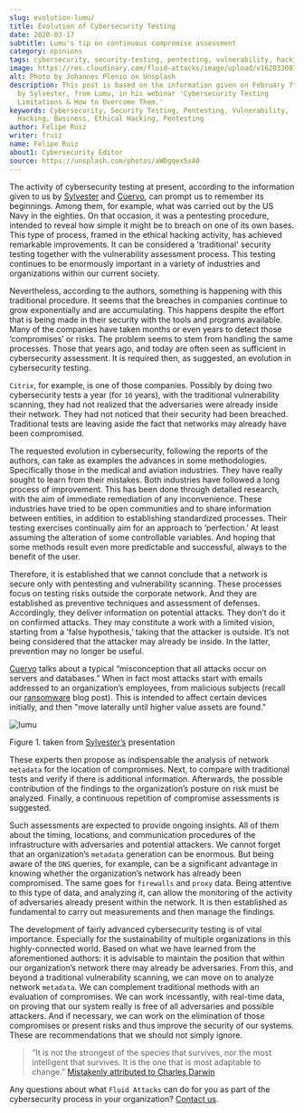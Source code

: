```yaml
---
slug: evolution-lumu/
title: Evolution of Cybersecurity Testing
date: 2020-03-17
subtitle: Lumu's tip on continuous compromise assessment
category: opinions
tags: cybersecurity, security-testing, pentesting, vulnerability, hacking, business
image: https://res.cloudinary.com/fluid-attacks/image/upload/v1620330870/blog/evolution-lumu/cover_s2kww9.webp
alt: Photo by Johannes Plenio on Unsplash
description: This post is based on the information given on February 7th
  by Sylvester, from Lumu, in his webinar 'Cybersecurity Testing
  Limitations & How to Overcome Them.'
keywords: Cybersecurity, Security Testing, Pentesting, Vulnerability,
  Hacking, Business, Ethical Hacking, Pentesting
author: Felipe Ruiz
writer: fruiz
name: Felipe Ruiz
about1: Cybersecurity Editor
source: https://unsplash.com/photos/aWDgqexSxA0
---
```


The activity of cybersecurity testing at present, according to the
information given to us by
[Sylvester](https://www.youtube.com/watch?time_continue=1&v=rc8-0LV4tlU&feature=emb_logo)
and
[Cuervo](https://lumu.io/wp-content/uploads/2019/10/en_wp_itstesting.pdf),
can prompt us to remember its beginnings. Among them, for example, what
was carried out by the US Navy in the eighties. On that occasion, it was
a pentesting procedure, intended to reveal how simple it might be to
breach on one of its own bases. This type of process, framed in the
ethical hacking activity, has achieved remarkable improvements. It can
be considered a 'traditional' security testing together with the
vulnerability assessment process. This testing continues to be
enormously important in a variety of industries and organizations within
our current society.

Nevertheless, according to the authors, something is happening with this
traditional procedure. It seems that the breaches in companies continue
to grow exponentially and are accumulating. This happens despite the
effort that is being made in their security with the tools and programs
available. Many of the companies have taken months or even years to
detect those ‘compromises’ or risks. The problem seems to stem from
handling the same processes. Those that years ago, and today are often
seen as sufficient in cybersecurity assessment. It is required then, as
suggested, an evolution in cybersecurity testing.

`Citrix`, for example, is one of those companies. Possibly by doing two
cybersecurity tests a year (for `10` years), with the traditional
vulnerability scanning, they had not realized that the adversaries were
already inside their network. They had not noticed that their security
had been breached. Traditional tests are leaving aside the fact that
networks may already have been compromised.

The requested evolution in cybersecurity, following the reports of the
authors, can take as examples the advances in some methodologies.
Specifically those in the medical and aviation industries. They have
really sought to learn from their mistakes. Both industries have
followed a long process of improvement. This has been done through
detailed research, with the aim of immediate remediation of any
inconvenience. These industries have tried to be open communities and to
share information between entities, in addition to establishing
standardized processes. Their testing exercises continually aim for an
approach to ‘perfection.’ At least assuming the alteration of some
controllable variables. And hoping that some methods result even more
predictable and successful, always to the benefit of the user.

Therefore, it is established that we cannot conclude that a network is
secure only with pentesting and vulnerability scanning. These processes
focus on testing risks outside the corporate network. And they are
established as preventive techniques and assessment of defenses.
Accordingly, they deliver information on potential attacks. They don’t
do it on confirmed attacks. They may constitute a work with a limited
vision, starting from a ‘false hypothesis,’ taking that the attacker is
outside. It’s not being considered that the attacker may already be
inside. In the latter, prevention may no longer be useful.

[Cuervo](https://lumu.io/wp-content/uploads/2019/10/en_wp_itstesting.pdf)
talks about a typical “misconception that all attacks occur on servers
and databases.” When in fact most attacks start with emails addressed to
an organization’s employees, from malicious subjects (recall our
[ransomware](../ransomware/) blog post). This is intended to affect
certain devices initially, and then "move laterally until higher value
assets are found."

<div class="imgblock">

![lumu](https://res.cloudinary.com/fluid-attacks/image/upload/v1620330869/blog/evolution-lumu/lumu_hxgnu1.webp)

<div class="title">

Figure 1. taken from [Sylvester’s](https://www.youtube.com/watch?time_continue=1&v=rc8-0LV4tlU&feature=emb_logo)
presentation

</div>

</div>

These experts then propose as indispensable the analysis of network
`metadata` for the location of compromises. Next, to compare with
traditional tests and verify if there is additional information.
Afterwards, the possible contribution of the findings to the
organization’s posture on risk must be analyzed. Finally, a continuous
repetition of compromise assessments is suggested.

Such assessments are expected to provide ongoing insights. All of them
about the timing, locations, and communication procedures of the
infrastructure with adversaries and potential attackers. We cannot
forget that an organization’s `metadata` generation can be enormous. But
being aware of the `DNS` queries, for example, can be a significant
advantage in knowing whether the organization’s network has already been
compromised. The same goes for `firewalls` and `proxy` data. Being
attentive to this type of data, and analyzing it, can allow the
monitoring of the activity of adversaries already present within the
network. It is then established as fundamental to carry out measurements
and then manage the findings.

The development of fairly advanced cybersecurity testing is of vital
importance. Especially for the sustainability of multiple organizations
in this highly-connected world. Based on what we have learned from the
aforementioned authors: it is advisable to maintain the position that
within our organization’s network there may already be adversaries. From
this, and beyond a traditional vulnerability scanning, we can move on to
analyze network `metadata`. We can complement traditional methods with
an evaluation of compromises. We can work incessantly, with real-time
data, on proving that our system really is free of all adversaries and
possible attackers. And if necessary, we can work on the elimination of
those compromises or present risks and thus improve the security of our
systems. These are recommendations that we should not simply ignore.

> “It is not the strongest of the species that survives, nor the most
> intelligent that survives. It is the one that is most adaptable to
> change.” [Mistakenly attributed to Charles
> Darwin](https://www.darwinproject.ac.uk/evolution-misquotation)

Any questions about what `Fluid Attacks` can do for you as part of the
cybersecurity process in your organization? [Contact
us](../../contact-us/).
